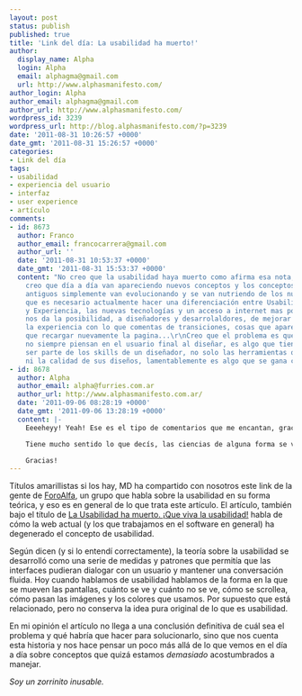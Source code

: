```yaml
---
layout: post
status: publish
published: true
title: 'Link del día: La usabilidad ha muerto!'
author:
  display_name: Alpha
  login: Alpha
  email: alphagma@gmail.com
  url: http://www.alphasmanifesto.com/
author_login: Alpha
author_email: alphagma@gmail.com
author_url: http://www.alphasmanifesto.com/
wordpress_id: 3239
wordpress_url: http://blog.alphasmanifesto.com/?p=3239
date: '2011-08-31 10:26:57 +0000'
date_gmt: '2011-08-31 15:26:57 +0000'
categories:
- Link del día
tags:
- usabilidad
- experiencia del usuario
- interfaz
- user experience
- artículo
comments:
- id: 8673
  author: Franco
  author_email: francocarrera@gmail.com
  author_url: ''
  date: '2011-08-31 10:53:37 +0000'
  date_gmt: '2011-08-31 15:53:37 +0000'
  content: "No creo que la usabilidad haya muerto como afirma esa nota, simplemente
    creo que día a día van apareciendo nuevos conceptos y los conceptos
    antiguos simplemente van evolucionando y se van nutriendo de los nuevos. Creo
    que es necesario actualmente hacer una diferenciación entre Usabilidad
    y Experiencia, las nuevas tecnologías y un acceso a internet mas potente
    nos da la posibilidad, a diseñadores y desarrolaldores, de mejorar justamente
    la experiencia con lo que comentas de transiciones, cosas que aparezcan sin tener
    que recargar nuevamente la pagina...\r\nCreo que el problema es que los diseñadores
    no siempre piensan en el usuario final al diseñar, es algo que tiene que
    ser parte de los skills de un diseñador, no solo las herramientas que usa
    ni la calidad de sus diseños, lamentablemente es algo que se gana con experiencia..."
- id: 8678
  author: Alpha
  author_email: alpha@furries.com.ar
  author_url: http://www.alphasmanifesto.com.ar/
  date: '2011-09-06 08:28:19 +0000'
  date_gmt: '2011-09-06 13:28:19 +0000'
  content: |-
    Eeeeheyy! Yeah! Ese es el tipo de comentarios que me encantan, gracias por compartir!

    Tiene mucho sentido lo que decís, las ciencias de alguna forma se van renovando y con ella los conceptos que se usan. Más allá de si la palabra "usabilidad" cambió o no, es verdad que lo que en un momento significaba algo "amigable" ahora evolucionó a muchos conceptos relacionados con el tipo de tecnología y el tipo de cambio avanzado que estamos viviendo hoy.

    Gracias!
---
```


Títulos amarillistas si los hay, MD ha compartido con nosotros este link de la gente de [ForoAlfa](http://foroalfa.org/), un grupo que habla sobre la usabilidad en su forma teórica, y eso es en general de lo que trata este artículo. El artículo, también bajo el título de [La Usabilidad ha muerto. ¡Que viva la usabilidad!](http://foroalfa.org/articulos/la-usabilidad-ha-muerto-que-viva-la-usabilidad) habla de cómo la web actual (y los que trabajamos en el software en general) ha degenerado el concepto de usabilidad.

Según dicen (y si lo entendí correctamente), la teoría sobre la usabilidad se desarrolló como una serie de medidas y patrones que permitía que las interfaces pudieran dialogar con un usuario y mantener una conversación fluida. Hoy cuando hablamos de usabilidad hablamos de la forma en la que se mueven las pantallas, cuánto se ve y cuánto no se ve, cómo se scrollea, cómo pasan las imágenes y los colores que usamos. Por supuesto que está relacionado, pero no conserva la idea pura original de lo que es usabilidad.

En mi opinión el artículo no llega a una conclusión definitiva de cuál sea el problema y qué habría que hacer para solucionarlo, sino que nos cuenta esta historia y nos hace pensar un poco más allá de lo que vemos en el día a día sobre conceptos que quizá estamos _demasiado_ acostumbrados a manejar.

_Soy un zorrinito inusable._
